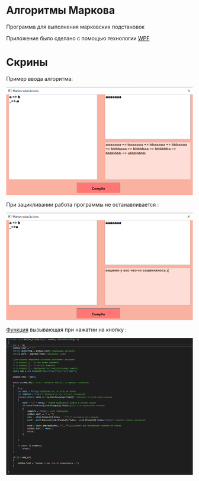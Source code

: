 # Алгоритмы Маркова
Программа для выполнения марковскиx подстановок
 
Приложение было сделано с помощью технологии [WPF](https://docs.microsoft.com/ru-ru/dotnet/framework/wpf/introduction-to-wpf) 
 
# Скрины
Пример ввода алгоритма:

![alt text](https://github.com/Aram-Osipyan/Markov-Algorithms/blob/master/Sreen/work.png)

При зацикливании работа программы не останавливается :

![alt text](https://github.com/Aram-Osipyan/Markov-Algorithms/blob/master/Sreen/error.png)

[Функция](https://github.com/Aram-Osipyan/Markov-Algorithms/blob/master/Project/MainWindow.xaml.cs) вызывающая при нажатии на кнопку :

![alt text](https://github.com/Aram-Osipyan/Markov-Algorithms/blob/master/Sreen/Code.png)
